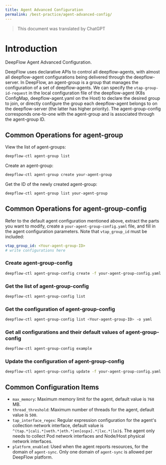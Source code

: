 ```yaml
---
title: Agent Advanced Configuration
permalink: /best-practice/agent-advanced-config/
---
```


> This document was translated by ChatGPT

# Introduction

DeepFlow Agent Advanced Configuration.

DeepFlow uses declarative APIs to control all deepflow-agents, with almost all deepflow-agent configurations being delivered through the deepflow-server. In DeepFlow, an agent-group is a group that manages the configuration of a set of deepflow-agents. We can specify the `vtap-group-id-request` in the local configuration file of the deepflow-agent (K8s ConfigMap, deepflow-agent.yaml on the Host) to declare the desired group to join, or directly configure the group each deepflow-agent belongs to on the deepflow-server (the latter has higher priority). The agent-group-config corresponds one-to-one with the agent-group and is associated through the agent-group ID.

## Common Operations for agent-group

View the list of agent-groups:

```bash
deepflow-ctl agent-group list
```

Create an agent-group:

```bash
deepflow-ctl agent-group create your-agent-group
```

Get the ID of the newly created agent-group:

```bash
deepflow-ctl agent-group list your-agent-group
```

## Common Operations for agent-group-config

Refer to the default agent configuration mentioned above, extract the parts you want to modify, create a `your-agent-group-config.yaml` file, and fill in the agent configuration parameters. Note that `vtap_group_id` must be included:

```yaml
vtap_group_id: <Your-agent-group-ID>
# write configurations here
```

### Create agent-group-config

```bash
deepflow-ctl agent-group-config create -f your-agent-group-config.yaml
```

### Get the list of agent-group-config

```bash
deepflow-ctl agent-group-config list
```

### Get the configuration of agent-group-config

```bash
deepflow-ctl agent-group-config list <Your-agent-group-ID> -o yaml
```

### Get all configurations and their default values of agent-group-config

```bash
deepflow-ctl agent-group-config example
```

### Update the configuration of agent-group-config

```bash
deepflow-ctl agent-group-config update -f your-agent-group-config.yaml
```

## Common Configuration Items

- `max_memory`: Maximum memory limit for the agent, default value is `768` MB.
- `thread_threshold`: Maximum number of threads for the agent, default value is `500`.
- `tap_interface_regex`: Regular expression configuration for the agent's collection network interface, default value is `^(tap.*|cali.*|veth.*|eth.*|en[ospx].*|lxc.*|lo)$`. The agent only needs to collect Pod network interfaces and Node/Host physical network interfaces.
- `platform_enabled`: Used when the agent reports resources, for the domain of `agent-sync`. Only one domain of `agent-sync` is allowed per DeepFlow platform.